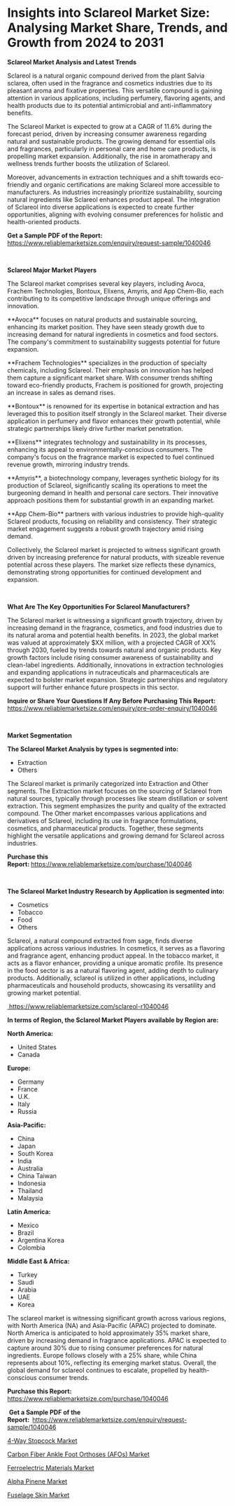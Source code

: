 <p><h1>Insights into Sclareol Market Size: Analysing Market Share, Trends, and Growth from 2024 to 2031</h1></p><p><strong>Sclareol Market Analysis and Latest Trends</strong></p>
<p><p>Sclareol is a natural organic compound derived from the plant Salvia sclarea, often used in the fragrance and cosmetics industries due to its pleasant aroma and fixative properties. This versatile compound is gaining attention in various applications, including perfumery, flavoring agents, and health products due to its potential antimicrobial and anti-inflammatory benefits.</p><p>The Sclareol Market is expected to grow at a CAGR of 11.6% during the forecast period, driven by increasing consumer awareness regarding natural and sustainable products. The growing demand for essential oils and fragrances, particularly in personal care and home care products, is propelling market expansion. Additionally, the rise in aromatherapy and wellness trends further boosts the utilization of Sclareol. </p><p>Moreover, advancements in extraction techniques and a shift towards eco-friendly and organic certifications are making Sclareol more accessible to manufacturers. As industries increasingly prioritize sustainability, sourcing natural ingredients like Sclareol enhances product appeal. The integration of Sclareol into diverse applications is expected to create further opportunities, aligning with evolving consumer preferences for holistic and health-oriented products.</p></p>
<p><strong>Get a Sample PDF of the Report:&nbsp;</strong> <a href="https://www.reliablemarketsize.com/enquiry/request-sample/1040046?utm_campaign=1131&utm_medium=2&utm_source=Github&utm_content=ia&utm_term=10112024&utm_id=sclareol">https://www.reliablemarketsize.com/enquiry/request-sample/1040046</a></p>
<p>&nbsp;</p>
<p><strong>Sclareol Major Market Players</strong></p>
<p><p>The Sclareol market comprises several key players, including Avoca, Frachem Technologies, Bontoux, Elixens, Amyris, and App Chem-Bio, each contributing to its competitive landscape through unique offerings and innovation.</p><p>**Avoca** focuses on natural products and sustainable sourcing, enhancing its market position. They have seen steady growth due to increasing demand for natural ingredients in cosmetics and food sectors. The company's commitment to sustainability suggests potential for future expansion.</p><p>**Frachem Technologies** specializes in the production of specialty chemicals, including Sclareol. Their emphasis on innovation has helped them capture a significant market share. With consumer trends shifting toward eco-friendly products, Frachem is positioned for growth, projecting an increase in sales as demand rises.</p><p>**Bontoux** is renowned for its expertise in botanical extraction and has leveraged this to position itself strongly in the Sclareol market. Their diverse application in perfumery and flavor enhances their growth potential, while strategic partnerships likely drive further market penetration.</p><p>**Elixens** integrates technology and sustainability in its processes, enhancing its appeal to environmentally-conscious consumers. The company's focus on the fragrance market is expected to fuel continued revenue growth, mirroring industry trends.</p><p>**Amyris**, a biotechnology company, leverages synthetic biology for its production of Sclareol, significantly scaling its operations to meet the burgeoning demand in health and personal care sectors. Their innovative approach positions them for substantial growth in an expanding market.</p><p>**App Chem-Bio** partners with various industries to provide high-quality Sclareol products, focusing on reliability and consistency. Their strategic market engagement suggests a robust growth trajectory amid rising demand.</p><p>Collectively, the Sclareol market is projected to witness significant growth driven by increasing preference for natural products, with sizeable revenue potential across these players. The market size reflects these dynamics, demonstrating strong opportunities for continued development and expansion.</p></p>
<p>&nbsp;</p>
<p><strong>What Are The Key Opportunities For Sclareol Manufacturers?</strong></p>
<p><p>The Sclareol market is witnessing a significant growth trajectory, driven by increasing demand in the fragrance, cosmetics, and food industries due to its natural aroma and potential health benefits. In 2023, the global market was valued at approximately $XX million, with a projected CAGR of XX% through 2030, fueled by trends towards natural and organic products. Key growth factors include rising consumer awareness of sustainability and clean-label ingredients. Additionally, innovations in extraction technologies and expanding applications in nutraceuticals and pharmaceuticals are expected to bolster market expansion. Strategic partnerships and regulatory support will further enhance future prospects in this sector.</p></p>
<p><strong>Inquire or Share Your Questions If Any Before Purchasing This Report:</strong> <a href="https://www.reliablemarketsize.com/enquiry/pre-order-enquiry/1040046?utm_campaign=1131&utm_medium=2&utm_source=Github&utm_content=ia&utm_term=10112024&utm_id=sclareol">https://www.reliablemarketsize.com/enquiry/pre-order-enquiry/1040046</a></p>
<p>&nbsp;</p>
<p><strong>Market Segmentation</strong></p>
<p><strong>The Sclareol Market Analysis by types is segmented into:</strong></p>
<p><ul><li>Extraction</li><li>Others</li></ul></p>
<p><p>The Sclareol market is primarily categorized into Extraction and Other segments. The Extraction market focuses on the sourcing of Sclareol from natural sources, typically through processes like steam distillation or solvent extraction. This segment emphasizes the purity and quality of the extracted compound. The Other market encompasses various applications and derivatives of Sclareol, including its use in fragrance formulations, cosmetics, and pharmaceutical products. Together, these segments highlight the versatile applications and growing demand for Sclareol across industries.</p></p>
<p><strong>Purchase this Report:&nbsp;</strong><a href="https://www.reliablemarketsize.com/purchase/1040046?utm_campaign=1131&utm_medium=2&utm_source=Github&utm_content=ia&utm_term=10112024&utm_id=sclareol">https://www.reliablemarketsize.com/purchase/1040046</a></p>
<p>&nbsp;</p>
<p><strong>The Sclareol Market Industry Research by Application is segmented into:</strong></p>
<p><ul><li>Cosmetics</li><li>Tobacco</li><li>Food</li><li>Others</li></ul></p>
<p><p>Sclareol, a natural compound extracted from sage, finds diverse applications across various industries. In cosmetics, it serves as a flavoring and fragrance agent, enhancing product appeal. In the tobacco market, it acts as a flavor enhancer, providing a unique aromatic profile. Its presence in the food sector is as a natural flavoring agent, adding depth to culinary products. Additionally, sclareol is utilized in other applications, including pharmaceuticals and household products, showcasing its versatility and growing market potential.</p></p>
<p><a href="https://www.reliablemarketsize.com/sclareol-r1040046?utm_campaign=1131&utm_medium=2&utm_source=Github&utm_content=ia&utm_term=10112024&utm_id=sclareol">&nbsp;https://www.reliablemarketsize.com/sclareol-r1040046</a></p>
<p><strong>In terms of Region, the Sclareol Market Players available by Region are:</strong></p>
<p>
    <p> <strong> North America: </strong>
        <ul>
            <li>United States</li>
            <li>Canada</li>
        </ul>
        </p> 
    <p> <strong> Europe: </strong>
        <ul>
            <li>Germany</li>
            <li>France</li>
            <li>U.K.</li>
            <li>Italy</li>
            <li>Russia</li>
        </ul>
        </p> 
    <p> <strong> Asia-Pacific: </strong>
        <ul>
            <li>China</li>
            <li>Japan</li>
            <li>South Korea</li>
            <li>India</li>
            <li>Australia</li>
            <li>China Taiwan</li>
            <li>Indonesia</li>
            <li>Thailand</li>
            <li>Malaysia</li>
        </ul>
        </p> 
    <p> <strong> Latin America: </strong>
        <ul>
            <li>Mexico</li>
            <li>Brazil</li>
            <li>Argentina Korea</li>
            <li>Colombia</li>
        </ul>
        </p> 
    <p> <strong> Middle East & Africa: </strong>
        <ul>
            <li>Turkey</li>
            <li>Saudi</li>
            <li>Arabia</li>
            <li>UAE</li>
            <li>Korea</li>
        </ul>
    </p>
    </p>
<p><p>The sclareol market is witnessing significant growth across various regions, with North America (NA) and Asia-Pacific (APAC) projected to dominate. North America is anticipated to hold approximately 35% market share, driven by increasing demand in fragrance applications. APAC is expected to capture around 30% due to rising consumer preferences for natural ingredients. Europe follows closely with a 25% share, while China represents about 10%, reflecting its emerging market status. Overall, the global demand for sclareol continues to escalate, propelled by health-conscious consumer trends.</p></p>
<p><strong>Purchase this Report: </strong><a href="https://www.reliablemarketsize.com/purchase/1040046?utm_campaign=1131&utm_medium=2&utm_source=Github&utm_content=ia&utm_term=10112024&utm_id=sclareol">https://www.reliablemarketsize.com/purchase/1040046</a></p>
<p>&nbsp;<strong>Get a Sample PDF of the Report:&nbsp;&nbsp;</strong><a href="https://www.reliablemarketsize.com/enquiry/request-sample/1040046?utm_campaign=1131&utm_medium=2&utm_source=Github&utm_content=ia&utm_term=10112024&utm_id=sclareol">https://www.reliablemarketsize.com/enquiry/request-sample/1040046</a></p>
<p><strong></strong></p>
<p><p><a href="https://issuu.com/reportprime-2/docs/4-way-stopcock-market-size-2030.ppt_3ca04865d8b491?utm_campaign=1131&utm_medium=2&utm_source=Github&utm_content=ia&utm_term=10112024&utm_id=sclareol">4-Way Stopcock Market</a></p><p><a href="https://issuu.com/reportprime-2/docs/carbon-fiber-ankle-foot-orthoses-af_bb57d39224f7a9?utm_campaign=1131&utm_medium=2&utm_source=Github&utm_content=ia&utm_term=10112024&utm_id=sclareol">Carbon Fiber Ankle Foot Orthoses (AFOs) Market</a></p><p><a href="https://github.com/kandidbn/Market-Research-Report-List-1/blob/main/ferroelectric-materials-market.md?utm_campaign=1131&utm_medium=2&utm_source=Github&utm_content=ia&utm_term=10112024&utm_id=sclareol">Ferroelectric Materials Market</a></p><p><a href="https://github.com/libbyquberhow/Market-Research-Report-List-1/blob/main/alpha-pinene-market.md?utm_campaign=1131&utm_medium=2&utm_source=Github&utm_content=ia&utm_term=10112024&utm_id=sclareol">Alpha Pinene Market</a></p><p><a href="https://www.linkedin.com/pulse/fuselage-skin-market-segmentation-geographical-regions-forcast-u45jf?utm_campaign=1131&utm_medium=2&utm_source=Github&utm_content=ia&utm_term=10112024&utm_id=sclareol">Fuselage Skin Market</a></p></p>